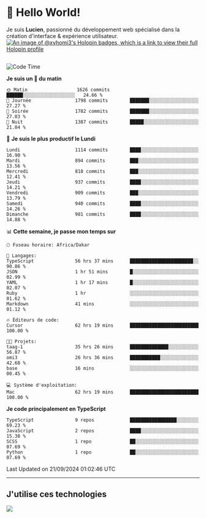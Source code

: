 # 👋 Hello World!

Je suis **Lucien**, passionné du développement web spécialisé dans la création d'interface & expérience utilisateur.
[![An image of @xyhomi3's Holopin badges, which is a link to view their full Holopin profile](https://holopin.me/xyhomi3)](https://holopin.io/@xyhomi3)

##

<!--START_SECTION:waka-->
![Code Time](http://img.shields.io/badge/Code%20Time-2%2C096%20hrs%2036%20mins-blue)

**Je suis un 🐤 du matin** 

```text
🌞 Matin                  1626 commits        ██████░░░░░░░░░░░░░░░░░░░   24.66 % 
🌆 Journée                1798 commits        ███████░░░░░░░░░░░░░░░░░░   27.27 % 
🌃 Soirée                 1782 commits        ███████░░░░░░░░░░░░░░░░░░   27.03 % 
🌙 Nuit                   1387 commits        █████░░░░░░░░░░░░░░░░░░░░   21.04 % 
```
📅 **Je suis le plus productif le Lundi** 

```text
Lundi                    1114 commits        ████░░░░░░░░░░░░░░░░░░░░░   16.90 % 
Mardi                    894 commits         ███░░░░░░░░░░░░░░░░░░░░░░   13.56 % 
Mercredi                 818 commits         ███░░░░░░░░░░░░░░░░░░░░░░   12.41 % 
Jeudi                    937 commits         ████░░░░░░░░░░░░░░░░░░░░░   14.21 % 
Vendredi                 909 commits         ███░░░░░░░░░░░░░░░░░░░░░░   13.79 % 
Samedi                   940 commits         ████░░░░░░░░░░░░░░░░░░░░░   14.26 % 
Dimanche                 981 commits         ████░░░░░░░░░░░░░░░░░░░░░   14.88 % 
```


📊 **Cette semaine, je passe mon temps sur** 

```text
🕑︎ Fuseau horaire: Africa/Dakar

💬 Langages: 
TypeScript               56 hrs 37 mins      ███████████████████████░░   90.86 % 
JSON                     1 hr 51 mins        █░░░░░░░░░░░░░░░░░░░░░░░░   02.99 % 
YAML                     1 hr 17 mins        █░░░░░░░░░░░░░░░░░░░░░░░░   02.07 % 
Ruby                     1 hr                ░░░░░░░░░░░░░░░░░░░░░░░░░   01.62 % 
Markdown                 41 mins             ░░░░░░░░░░░░░░░░░░░░░░░░░   01.12 % 

🔥 Éditeurs de code: 
Cursor                   62 hrs 19 mins      █████████████████████████   100.00 % 

🐱‍💻 Projets: 
taag-1                   35 hrs 26 mins      ██████████████░░░░░░░░░░░   56.87 % 
omi3                     26 hrs 36 mins      ███████████░░░░░░░░░░░░░░   42.68 % 
base                     16 mins             ░░░░░░░░░░░░░░░░░░░░░░░░░   00.45 % 

💻 Système d'exploitation: 
Mac                      62 hrs 19 mins      █████████████████████████   100.00 % 
```

**Je code principalement en TypeScript** 

```text
TypeScript               9 repos             █████████████████░░░░░░░░   69.23 % 
JavaScript               2 repos             ████░░░░░░░░░░░░░░░░░░░░░   15.38 % 
SCSS                     1 repo              ██░░░░░░░░░░░░░░░░░░░░░░░   07.69 % 
Python                   1 repo              ██░░░░░░░░░░░░░░░░░░░░░░░   07.69 % 
```




 Last Updated on 21/09/2024 01:02:46 UTC
<!--END_SECTION:waka-->
---

## J'utilise ces technologies

<p align="left">
  <a href="https://skillicons.dev">
    <img src="https://skillicons.dev/icons?i=ts,js,md,scss,tailwind,react,docker,express,astro,vite,nextjs,vercel,figma,ableton" />
  </a>
</p>

